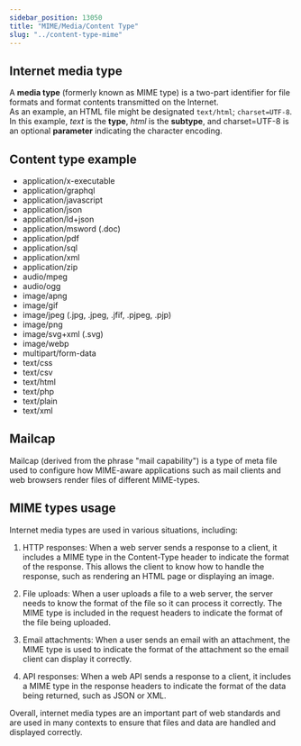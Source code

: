 ```yaml
---
sidebar_position: 13050 
title: "MIME/Media/Content Type"
slug: "../content-type-mime"
---
```


## Internet media type
A **media type** (formerly known as MIME type) is a two-part identifier for file formats and format contents transmitted on the Internet.<br/>
As an example, an HTML file might be designated `text/html`; `charset=UTF-8`. In this example, <em>text</em> is the <b>type</b>, <em>html</em> is the <b>subtype</b>, and charset=UTF-8 is an optional <b>parameter</b> indicating the character encoding.

## Content type example
- application/x-executable
- application/graphql
- application/javascript
- application/json
- application/ld+json
- application/msword (.doc)
- application/pdf
- application/sql
- application/xml
- application/zip
- audio/mpeg
- audio/ogg
- image/apng
- image/gif
- image/jpeg (.jpg, .jpeg, .jfif, .pjpeg, .pjp)
- image/png
- image/svg+xml (.svg)
- image/webp
- multipart/form-data
- text/css
- text/csv
- text/html
- text/php
- text/plain
- text/xml

## Mailcap
Mailcap (derived from the phrase "mail capability") is a type of meta file used to configure how MIME-aware applications such as mail clients and web browsers render files of different MIME-types. 


## MIME types usage

Internet media types are used in various situations, including:

1.   HTTP responses: When a web server sends a response to a client, it includes a MIME type in the Content-Type header to indicate the format of the response. This allows the client to know how to handle the response, such as rendering an HTML page or displaying an image.

2.  File uploads: When a user uploads a file to a web server, the server needs to know the format of the file so it can process it correctly. The MIME type is included in the request headers to indicate the format of the file being uploaded.

3.  Email attachments: When a user sends an email with an attachment, the MIME type is used to indicate the format of the attachment so the email client can display it correctly.

4.  API responses: When a web API sends a response to a client, it includes a MIME type in the response headers to indicate the format of the data being returned, such as JSON or XML.

Overall, internet media types are an important part of web standards and are used in many contexts to ensure that files and data are handled and displayed correctly.